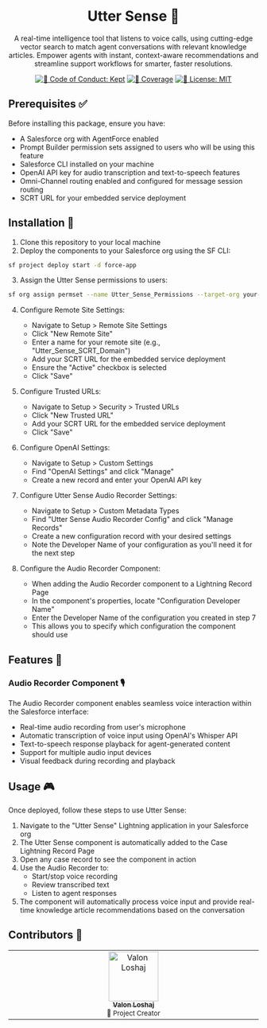 <h1 align="center">Utter Sense 🎯</h1>

<p align="center">A real-time intelligence tool that listens to voice calls, using cutting-edge vector search to match agent conversations with relevant knowledge articles. Empower agents with instant, context-aware recommendations and streamline support workflows for smarter, faster resolutions.</p>

<p align="center">
    <a href="https://github.com/your-username/utter-sense/blob/main/.github/CODE_OF_CONDUCT.md" target="_blank"><img alt="🤝 Code of Conduct: Kept" src="https://img.shields.io/badge/%F0%9F%A4%9D_code_of_conduct-kept-21bb42" /></a>
    <a href="https://codecov.io/gh/your-username/utter-sense" target="_blank"><img alt="🧪 Coverage" src="https://img.shields.io/codecov/c/github/your-username/utter-sense?label=%F0%9F%A7%AA%20coverage" /></a>
    <a href="https://github.com/your-username/utter-sense/blob/main/LICENSE.md" target="_blank"><img alt="📝 License: MIT" src="https://img.shields.io/badge/%F0%9F%93%9D_license-MIT-21bb42.svg"></a>
</p>

## Prerequisites ✅

Before installing this package, ensure you have:

-   A Salesforce org with AgentForce enabled
-   Prompt Builder permission sets assigned to users who will be using this feature
-   Salesforce CLI installed on your machine
-   OpenAI API key for audio transcription and text-to-speech features
-   Omni-Channel routing enabled and configured for message session routing
-   SCRT URL for your embedded service deployment

## Installation 🚀

1. Clone this repository to your local machine
2. Deploy the components to your Salesforce org using the SF CLI:

```bash
sf project deploy start -d force-app
```

3. Assign the Utter Sense permissions to users:

```bash
sf org assign permset --name Utter_Sense_Permissions --target-org your-org-alias
```

4. Configure Remote Site Settings:

    - Navigate to Setup > Remote Site Settings
    - Click "New Remote Site"
    - Enter a name for your remote site (e.g., "Utter_Sense_SCRT_Domain")
    - Add your SCRT URL for the embedded service deployment
    - Ensure the "Active" checkbox is selected
    - Click "Save"

5. Configure Trusted URLs:

    - Navigate to Setup > Security > Trusted URLs
    - Click "New Trusted URL"
    - Add your SCRT URL for the embedded service deployment
    - Click "Save"

6. Configure OpenAI Settings:

    - Navigate to Setup > Custom Settings
    - Find "OpenAI Settings" and click "Manage"
    - Create a new record and enter your OpenAI API key

7. Configure Utter Sense Audio Recorder Settings:

    - Navigate to Setup > Custom Metadata Types
    - Find "Utter Sense Audio Recorder Config" and click "Manage Records"
    - Create a new configuration record with your desired settings
    - Note the Developer Name of your configuration as you'll need it for the next step

8. Configure the Audio Recorder Component:
    - When adding the Audio Recorder component to a Lightning Record Page
    - In the component's properties, locate "Configuration Developer Name"
    - Enter the Developer Name of the configuration you created in step 7
    - This allows you to specify which configuration the component should use

## Features 🌟

### Audio Recorder Component 🎙️

The Audio Recorder component enables seamless voice interaction within the Salesforce interface:

-   Real-time audio recording from user's microphone
-   Automatic transcription of voice input using OpenAI's Whisper API
-   Text-to-speech response playback for agent-generated content
-   Support for multiple audio input devices
-   Visual feedback during recording and playback

## Usage 🎮

Once deployed, follow these steps to use Utter Sense:

1. Navigate to the "Utter Sense" Lightning application in your Salesforce org
2. The Utter Sense component is automatically added to the Case Lightning Record Page
3. Open any case record to see the component in action
4. Use the Audio Recorder to:
    - Start/stop voice recording
    - Review transcribed text
    - Listen to agent responses
5. The component will automatically process voice input and provide real-time knowledge article recommendations based on the conversation

## Contributors 👥

<!-- spellchecker: disable -->
<!-- ALL-CONTRIBUTORS-LIST:START - Do not remove or modify this section -->
<!-- prettier-ignore-start -->
<table>
  <tbody>
    <tr>
      <td align="center" valign="top" width="14.28%">
        <a href="https://github.com/valon-loshaj">
          <img src="https://github.com/valon-loshaj.png" width="100px;" alt="Valon Loshaj"/>
          <br />
          <sub><b>Valon Loshaj</b></sub>
        </a>
        <br />
        <sub>🎯 Project Creator</sub>
      </td>
    </tr>
  </tbody>
</table>
<!-- prettier-ignore-end -->
<!-- ALL-CONTRIBUTORS-LIST:END -->
<!-- spellchecker: enable -->
